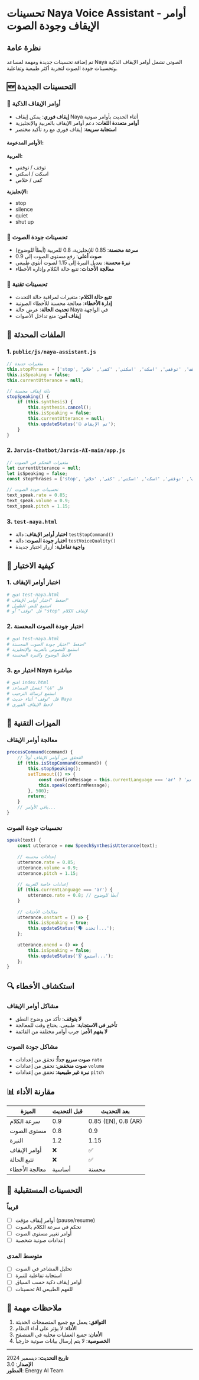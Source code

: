 # تحسينات Naya Voice Assistant - أوامر الإيقاف وجودة الصوت

## نظرة عامة
تم إضافة تحسينات جديدة ومهمة لمساعد Naya الصوتي تشمل أوامر الإيقاف الذكية وتحسينات جودة الصوت لتجربة أكثر طبيعية وتفاعلية.

## 🆕 التحسينات الجديدة

### 🛑 أوامر الإيقاف الذكية
- **إيقاف فوري**: يمكن إيقاف Naya أثناء الحديث بأوامر صوتية
- **أوامر متعددة اللغات**: دعم أوامر الإيقاف بالعربية والإنجليزية
- **استجابة سريعة**: إيقاف فوري مع رد تأكيد مختصر

#### الأوامر المدعومة:
**العربية:**
- توقف / توقفي
- اسكت / اسكتي  
- كفى / خلاص

**الإنجليزية:**
- stop
- silence
- quiet
- shut up

### 🎵 تحسينات جودة الصوت
- **سرعة محسنة**: 0.85 للإنجليزية، 0.8 للعربية (أبطأ للوضوح)
- **صوت أعلى**: رفع مستوى الصوت إلى 0.9
- **نبرة محسنة**: تعديل النبرة إلى 1.15 لصوت أنثوي طبيعي
- **معالجة الأحداث**: تتبع حالة الكلام وإدارة الأخطاء

### 🔧 تحسينات تقنية
- **تتبع حالة الكلام**: متغيرات لمراقبة حالة التحدث
- **إدارة الأخطاء**: معالجة محسنة للأخطاء الصوتية
- **تحديث الحالة**: عرض حالة Naya في الواجهة
- **إيقاف آمن**: منع تداخل الأصوات

## 📁 الملفات المحدثة

### 1. `public/js/naya-assistant.js`
```javascript
// متغيرات جديدة
this.stopPhrases = ['stop', 'توقف', 'توقفي', 'اسكت', 'اسكتي', 'كفى', 'خلاص', 'silence', 'quiet', 'shut up'];
this.isSpeaking = false;
this.currentUtterance = null;

// دالة إيقاف محسنة
stopSpeaking() {
    if (this.synthesis) {
        this.synthesis.cancel();
        this.isSpeaking = false;
        this.currentUtterance = null;
        this.updateStatus('🤐 تم الإيقاف');
    }
}
```

### 2. `Jarvis-Chatbot/Jarvis-AI-main/app.js`
```javascript
// متغيرات التحكم في الصوت
let currentUtterance = null;
let isSpeaking = false;
const stopPhrases = ['stop', 'توقف', 'توقفي', 'اسكت', 'اسكتي', 'كفى', 'خلاص', 'silence', 'quiet', 'shut up'];

// تحسينات جودة الصوت
text_speak.rate = 0.85;
text_speak.volume = 0.9;
text_speak.pitch = 1.15;
```

### 3. `test-naya.html`
- **اختبار أوامر الإيقاف**: دالة `testStopCommand()`
- **اختبار جودة الصوت**: دالة `testVoiceQuality()`
- **واجهة تفاعلية**: أزرار اختبار جديدة

## 🧪 كيفية الاختبار

### 1. اختبار أوامر الإيقاف
```bash
# افتح test-naya.html
# اضغط "اختبار أوامر الإيقاف"
# استمع للنص الطويل
# قل "توقف" أو "stop" لإيقاف الكلام
```

### 2. اختبار جودة الصوت المحسنة
```bash
# افتح test-naya.html  
# اضغط "اختبار جودة الصوت المحسنة"
# استمع للنصوص بالعربية والإنجليزية
# لاحظ الوضوح والنبرة المحسنة
```

### 3. اختبار مع Naya مباشرة
```bash
# افتح index.html
# قل "نايا" لتفعيل المساعد
# استمع لرسالة الترحيب
# قل "توقف" أثناء حديث Naya
# لاحظ الإيقاف الفوري
```

## 🎯 الميزات التقنية

### معالجة أوامر الإيقاف
```javascript
processCommand(command) {
    // التحقق من أوامر الإيقاف أولاً
    if (this.isStopCommand(command)) {
        this.stopSpeaking();
        setTimeout(() => {
            const confirmMessage = this.currentLanguage === 'ar' ? 'تم' : 'Stopped';
            this.speak(confirmMessage);
        }, 500);
        return;
    }
    // باقي الأوامر...
}
```

### تحسينات جودة الصوت
```javascript
speak(text) {
    const utterance = new SpeechSynthesisUtterance(text);
    
    // إعدادات محسنة
    utterance.rate = 0.85;
    utterance.volume = 0.9; 
    utterance.pitch = 1.15;
    
    // إعدادات خاصة للعربية
    if (this.currentLanguage === 'ar') {
        utterance.rate = 0.8; // أبطأ للوضوح
    }
    
    // معالجات الأحداث
    utterance.onstart = () => {
        this.isSpeaking = true;
        this.updateStatus('🗣️ أتحدث...');
    };
    
    utterance.onend = () => {
        this.isSpeaking = false;
        this.updateStatus('👂 أستمع...');
    };
}
```

## 🔍 استكشاف الأخطاء

### مشاكل أوامر الإيقاف
- **لا يتوقف**: تأكد من وضوح النطق
- **تأخير في الاستجابة**: طبيعي، يحتاج وقت للمعالجة
- **لا يفهم الأمر**: جرب أوامر مختلفة من القائمة

### مشاكل جودة الصوت
- **صوت سريع جداً**: تحقق من إعدادات `rate`
- **صوت منخفض**: تحقق من إعدادات `volume`
- **نبرة غير طبيعية**: تحقق من إعدادات `pitch`

## 📊 مقارنة الأداء

| الميزة | قبل التحديث | بعد التحديث |
|--------|-------------|-------------|
| سرعة الكلام | 0.9 | 0.85 (EN), 0.8 (AR) |
| مستوى الصوت | 0.8 | 0.9 |
| النبرة | 1.2 | 1.15 |
| أوامر الإيقاف | ❌ | ✅ |
| تتبع الحالة | ❌ | ✅ |
| معالجة الأخطاء | أساسية | محسنة |

## 🚀 التحسينات المستقبلية

### قريباً
- [ ] أوامر إيقاف مؤقت (pause/resume)
- [ ] تحكم في سرعة الكلام بالصوت
- [ ] أوامر تغيير مستوى الصوت
- [ ] إعدادات صوتية شخصية

### متوسط المدى
- [ ] تحليل المشاعر في الصوت
- [ ] استجابة تفاعلية للنبرة
- [ ] أوامر إيقاف ذكية حسب السياق
- [ ] تحسينات AI للفهم الطبيعي

## 📝 ملاحظات مهمة

1. **التوافق**: يعمل مع جميع المتصفحات الحديثة
2. **الأداء**: لا يؤثر على أداء النظام
3. **الأمان**: جميع العمليات محلية في المتصفح
4. **الخصوصية**: لا يتم إرسال بيانات صوتية خارجياً

---

**تاريخ التحديث**: ديسمبر 2024  
**الإصدار**: 3.0  
**المطور**: Energy AI Team

